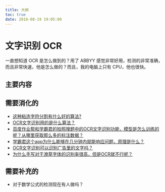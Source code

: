 ```yaml
---
title: 大纲
toc: true
date: 2018-08-19 19:05:09
---
```

# 文字识别 OCR

一直想知道 OCR 是怎么做到的？用了 ABBYY 感觉非常好用，检测的非常准确，而且非常快速，他是怎么做的？而且，我的电脑上只有 CPU，他也很快。

## 主要内容







## 需要消化的

- [这种粘连字符分割有什么好的算法?](https://www.zhihu.com/question/39437964)
- [OCR文字识别用的是什么算法？](https://www.zhihu.com/question/20191727)
- [百度作业帮和学霸君的拍照搜题中的OCR文字识别功能，模型是怎么训练的呢？从哪里获取那么多的标注数据？](https://www.zhihu.com/question/31619901)
- [学霸君这个app为什么能够在几分钟内就能响应问题，原理是什么？](https://www.zhihu.com/question/21798387)
- [OCR文字识别可以识别广告里的文字吗？](https://www.zhihu.com/question/36425191)
- [为什么手写对于潦草字体的识别率很高，但是OCR就不行呢？](https://www.zhihu.com/question/26539342)

## 需要补充的

- 对于数学公式的检测现在有人做吗？
